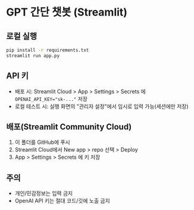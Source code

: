 # GPT 간단 챗봇 (Streamlit)

## 로컬 실행
```bash
pip install -r requirements.txt
streamlit run app.py
```

## API 키
- 배포 시: Streamlit Cloud > App > Settings > Secrets 에 `OPENAI_API_KEY="sk-..."` 저장
- 로컬 테스트 시: 실행 화면의 "관리자 설정"에서 임시로 입력 가능(세션에만 저장)

## 배포(Streamlit Community Cloud)
1) 이 폴더를 GitHub에 푸시
2) Streamlit Cloud에서 New app > repo 선택 > Deploy
3) App > Settings > Secrets 에 키 저장

## 주의
- 개인/민감정보는 입력 금지
- OpenAI API 키는 절대 코드/깃에 노출 금지